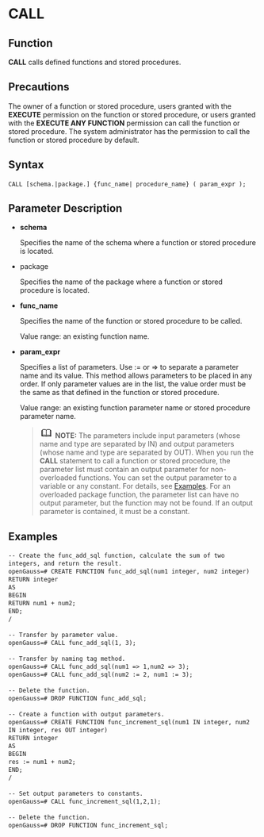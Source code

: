 # CALL<a name="EN-US_TOPIC_0289900888"></a>

## Function<a name="en-us_topic_0283137636_en-us_topic_0237122088_en-us_topic_0059778236_s17e49a7670334c61978f059adf2cb65d"></a>

**CALL**  calls defined functions and stored procedures.

## Precautions<a name="en-us_topic_0283137636_en-us_topic_0237122088_en-us_topic_0059778236_sdf7f29bdebc44178a9581f41f4257f09"></a>

The owner of a function or stored procedure, users granted with the  **EXECUTE**  permission on the function or stored procedure, or users granted with the  **EXECUTE ANY FUNCTION**  permission can call the function or stored procedure. The system administrator has the permission to call the function or stored procedure by default.

## Syntax<a name="en-us_topic_0283137636_en-us_topic_0237122088_en-us_topic_0059778236_sdf8eb47ae3d945fea7582a7753cdd985"></a>

```
CALL [schema.|package.] {func_name| procedure_name} ( param_expr );
```

## Parameter Description<a name="en-us_topic_0283137636_en-us_topic_0237122088_en-us_topic_0059778236_sf183d9684eb54414b8f5c370a1c7038b"></a>

-   **schema**

    Specifies the name of the schema where a function or stored procedure is located.

-   package

    Specifies the name of the package where a function or stored procedure is located.

-   **func\_name**

    Specifies the name of the function or stored procedure to be called.

    Value range: an existing function name.

-   **param\_expr**

    Specifies a list of parameters. Use := or =\> to separate a parameter name and its value. This method allows parameters to be placed in any order. If only parameter values are in the list, the value order must be the same as that defined in the function or stored procedure.

    Value range: an existing function parameter name or stored procedure parameter name.

    >![](public_sys-resources/icon-note.gif) **NOTE:** 
    >The parameters include input parameters \(whose name and type are separated by IN\) and output parameters \(whose name and type are separated by OUT\). When you run the  **CALL**  statement to call a function or stored procedure, the parameter list must contain an output parameter for non-overloaded functions. You can set the output parameter to a variable or any constant. For details, see  [Examples](#en-us_topic_0283137636_en-us_topic_0237122088_en-us_topic_0059778236_s299dc001fa4b48cd9b56412a73db23c0). For an overloaded package function, the parameter list can have no output parameter, but the function may not be found. If an output parameter is contained, it must be a constant.


## Examples<a name="en-us_topic_0283137636_en-us_topic_0237122088_en-us_topic_0059778236_s299dc001fa4b48cd9b56412a73db23c0"></a>

```
-- Create the func_add_sql function, calculate the sum of two integers, and return the result.
openGauss=# CREATE FUNCTION func_add_sql(num1 integer, num2 integer) RETURN integer
AS
BEGIN
RETURN num1 + num2;
END;
/

-- Transfer by parameter value.
openGauss=# CALL func_add_sql(1, 3);

-- Transfer by naming tag method.
openGauss=# CALL func_add_sql(num1 => 1,num2 => 3);
openGauss=# CALL func_add_sql(num2 := 2, num1 := 3);

-- Delete the function.
openGauss=# DROP FUNCTION func_add_sql;

-- Create a function with output parameters.
openGauss=# CREATE FUNCTION func_increment_sql(num1 IN integer, num2 IN integer, res OUT integer)
RETURN integer
AS
BEGIN
res := num1 + num2;
END;
/

-- Set output parameters to constants.
openGauss=# CALL func_increment_sql(1,2,1);

-- Delete the function.
openGauss=# DROP FUNCTION func_increment_sql;
```

